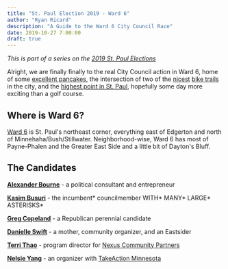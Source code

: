 ```yaml
---
title: "St. Paul Election 2019 - Ward 6"
author: "Ryan Ricard"
description: "A Guide to the Ward 6 City Council Race"
date: 2019-10-27 7:00:00
draft: true
---
```


*This is part of a series on the [2019 St. Paul Elections](https://firewally.net/post/st-paul-election-guide-2019)*

Alright, we are finally finally to the real City Council action in Ward 6, home of some [excellent pancakes](http://www.cookstp.com/), the intersection of two of the [nicest](https://www.ramseycounty.us/sites/default/files/Parks%20and%20Recreation/Regional%20Trail%20Maps%20-%20Bruce%20Vento.pdf) [bike trails](https://www.dnr.state.mn.us/state_trails/gateway/index.html) in the city,  and the [highest point in St. Paul](https://www.twincities.com/2019/05/27/st-paul-port-authority-inches-closer-toward-buying-shuttered-hillcrest-golf-site-but-were-not-there-yet/), hopefully some day more exciting than a golf course. 

## Where is Ward 6?

[Ward 6](https://www.arcgis.com/apps/MapSeries/index.html?appid=52051e36d5054be09480a256803c07c8) is St. Paul's northeast corner, everything east of Edgerton and north of Minnehaha/Bush/Stillwater. Neighborhood-wise, Ward 6 has most of Payne-Phalen and the Greater East Side and a little bit of Dayton's Bluff. 

## The Candidates

[**Alexander Bourne**](http://alexjbourne.com/index/) - a political consultant and entrepreneur

[**Kasim Busuri**](https://neighborsforbusuri.org/) - the incumbent\* councilmember WITH\* MANY\* LARGE\* ASTERISKS\*

[**Greg Copeland**](https://gregcopeland911.wordpress.com/tag/greg-copeland/) - a Republican perennial candidate

[**Danielle Swift**](http://www.swiftfor6.com/) -  a mother, community organizer, and an Eastsider

[**Terri Thao**](https://www.territhao.org/) - program director for [Nexus Community Partners](https://www.nexuscp.org/)

[**Nelsie Yang**](https://www.nelsieyang.com/) - an organizer with [TakeAction Minnesota](https://www.takeactionminnesota.org/)



